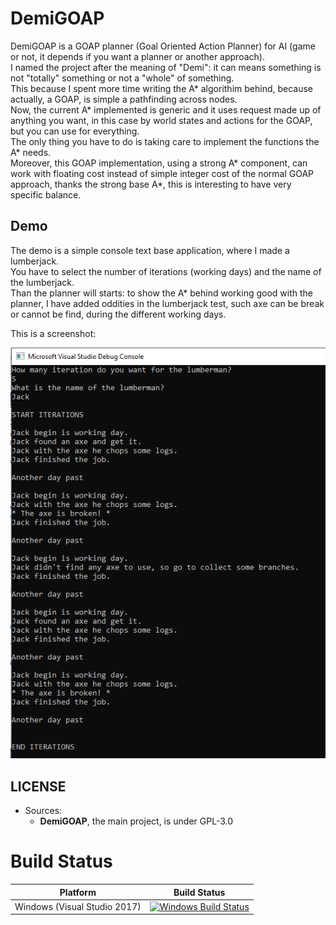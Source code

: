 # DemiGOAP

DemiGOAP is a GOAP planner (Goal Oriented Action Planner) for AI (game or not, it depends if you want a planner or another approach).<br/>
I named the project after the meaning of "Demi": it can means something is not "totally" something or not a "whole" of something.<br/>
This because I spent more time writing the A* algorithim behind, because actually, a GOAP, is simple a pathfinding across nodes.<br/>
Now, the current A* implemented is generic and it uses request made up of anything you want, in this case by world states and actions for the GOAP, but you can use for everything.<br/>
The only thing you have to do is taking care to implement the functions the A* needs.<br/>
Moreover, this GOAP implementation, using a strong A* component, can work with floating cost instead of simple integer cost of the normal GOAP approach, thanks the strong base A*, this is interesting to have very specific balance.<br/>


## Demo

The demo is a simple console text base application, where I made a lumberjack.<br/>
You have to select the number of iterations (working days) and the name of the lumberjack.<br/>
Than the planner will starts: to show the A* behind working good with the planner, I have added oddities in the lumberjack test, such axe can be break or cannot be find, during the different working days.<br/>

This is a screenshot:

<img src="./Screenshots/DemiGOAP.png">


## LICENSE

- Sources:
	- **DemiGOAP**, the main project, is under GPL-3.0


# Build Status

| Platform | Build Status |
|:--------:|:------------:|
| Windows (Visual Studio 2017) | [![Windows Build Status](https://ci.appveyor.com/api/projects/status/github/kabalmcblade/demigoap?branch=master&svg=true)](https://ci.appveyor.com/project/kabalmcblade/demigoap) |
